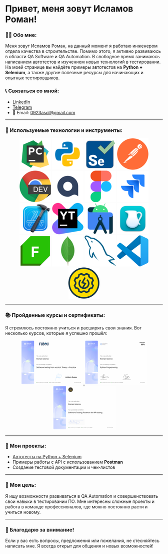 # Привет, меня зовут Исламов Роман!

### 👨‍💻 Обо мне:
Меня зовут Исламов Роман, на данный момент я работаю инженером отдела качества в строительстве. Помимо этого, я активно развиваюсь в области QA Software и QA Automation. В свободное время занимаюсь написанием автотестов и изучением новых технологий в тестировании.  
На моей странице вы найдёте примеры автотестов на **Python + Selenium**, а также другие полезные ресурсы для начинающих и опытных тестировщиков.

### 📞 Связаться со мной:
- [LinkedIn](https://www.linkedin.com/in/wannatoqa/)  
- [Telegram](https://t.me/romalik)  
- 📧 Email: [0923asol@gmail.com](mailto:0923asol@gmail.com)

---

### 🚀 Используемые технологии и инструменты:

<p align="center">
  <img src="./icons/PyCharm.svg" alt="PyCharm" width="100">
  <img src="./icons/Python.svg" alt="Python" width="100">
  <img src="./icons/Selenium.svg" alt="Selenium" width="100">
  <img src="./icons/Postman.png" alt="Postman" width="100">
  <img src="./icons/ChromeDev.png" alt="Chrome DevTools" width="100">
  <img src="./icons/QASE.png" alt="QASE" width="100">
  <img src="./icons/Figma.svg" alt="Figma" width="100">
  <img src="./icons/Jira.svg" alt="Jira" width="100">
  <img src="./icons/Xcode.svg" alt="Xcode" width="100">
  <img src="./icons/Youtrack.png" alt="YouTrack" width="100">
  <img src="./icons/androidsdk.svg" alt="Android SDK" width="100">
  <img src="./icons/charles.webp" alt="Charles Proxy" width="100">
  <img src="./icons/fiddler.png" alt="Fiddler" width="100">
  <img src="./icons/mongodb.svg" alt="MongoDB" width="100">
  <img src="./icons/mysql.svg" alt="MySQL" width="100">
  <img src="./icons/visualstudio.svg" alt="Visual Studio" width="100">
  <img src="./icons/Soapui.svg" alt="SoapUI" width="100">
</p>

---

### 📚 Пройденные курсы и сертификаты:

Я стремлюсь постоянно учиться и расширять свои знания. Вот несколько курсов, которые я успешно прошёл:

<p align="center">
  <a href="https://stepik.org/cert/2213124?lang=en" target="_blank">
    <img src="./Certificates/QA.png" alt="QA Certificate" width="200">
  </a>
  <a href="https://stepik.org/cert/2506692?lang=en" target="_blank">
    <img src="./Certificates/Python.png" alt="Python Certificate" width="200">
  </a>
  <a href="https://stepik.org/cert/2666323?lang=en" target="_blank">
    <img src="./Certificates/PostmanCourse.png" alt="Postman Certificate" width="200">
  </a>
</p>

---

### 📂 Мои проекты:
- [Автотесты на Python + Selenium](https://github.com/ISLAMOVROMAN/your-repo-name)
- Примеры работы с API с использованием **Postman**
- Создание тестовой документации и чек-листов

---

### 🎯 Моя цель:
Я ищу возможности развиваться в QA Automation и совершенствовать свои навыки в тестировании ПО. Мне интересны сложные проекты и работа в команде профессионалов, где можно постоянно расти и учиться новому.

---

### 🌟 Благодарю за внимание!
Если у вас есть вопросы, предложения или пожелания, не стесняйтесь написать мне. Я всегда открыт для общения и новых возможностей!
